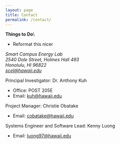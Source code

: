 ```yaml
---
layout: page
title: Contact
permalink: /contact/
---
```

**Things to Do**\\
* Reformat this nicer

<address>
Smart Campus Energy Lab<br>
    2540 Dole Street, Holmes Hall 493<br>
    Honolulu, HI 96822<br>
    <a href="mailto:scel@hawaii.edu">scel@hawaii.edu</a><br>
</address>

Principal Investigator: Dr. Anthony Kuh
<ul>
    <li>Office: POST 205E</li>
    <li>Email: <a href="mailto:kuh@hawaii.edu">kuh@hawaii.edu</a></li>
</ul>
Project Manager: Christie Obatake
<ul>
    <li>Email: <a href="mailto:cobatake@hawaii.edu">cobatake@hawaii.edu</a></li>
</ul>
Systems Engineer and Software Lead: Kenny Luong
<ul>
    <li>Email: <a href="mailto:luong97@hawaii.edu">luong97@hawaii.edu</a></li>
</ul>


